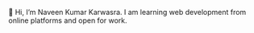  👋 Hi, 
 I’m Naveen Kumar Karwasra. I am learning web development from online platforms and open for work.  

<!---
naveenkarwasra/naveenkarwasra is a ✨ special ✨ repository because its `README.md` (this file) appears on your GitHub profile.
You can click the Preview link to take a look at your changes.
--->
